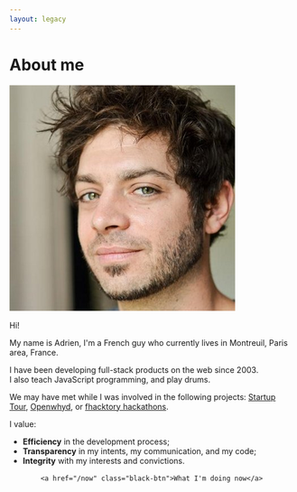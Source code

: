 ```yaml
---
layout: legacy
---
```


<h1>About me</h1>

<div id="main" class="mainbox">
	<img class="profile_image" src="./img/adrienjoly2014_2.jpg" alt="Adrien Joly, photo by Camille Betinyani">
	<p>Hi!</p>
	<p>My name is Adrien, I'm a French guy who currently lives in Montreuil, Paris area, France.</p>
	<p>I have been developing full-stack products on the web since 2003.<br />I also teach JavaScript programming, and play drums.</p>
	<p>We may have met while I was involved in the following projects: <a href="https://www.udemy.com/startuptour" rel="external" target="_blank">Startup Tour</a>, <a href="https://openwhyd.org" rel="external" target="_blank">Openwhyd</a>, or <a href="http://fhacktory.com" rel="external" target="_blank">fhacktory hackathons</a>.</p>
</div>

<div class="mainbox">
	<div class="tip">
		<p>I value:</p>
		<ul>
			<li><strong>Efficiency</strong> in the development process;</li>
			<li><strong>Transparency</strong> in my intents, my communication, and my code;</li>
			<li><strong>Integrity</strong> with my interests and convictions.</li>
		</ul>
	</div>
</div>

<div class="mainbox" style="text-align:center;">

	<a href="/now" class="black-btn">What I'm doing now</a>

</div>

<div class="clear"></div>
